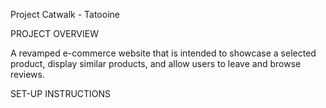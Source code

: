 Project Catwalk - Tatooine

PROJECT OVERVIEW

A revamped e-commerce website that is intended to showcase a selected product, display similar products, and allow users to leave and browse reviews.

SET-UP INSTRUCTIONS


